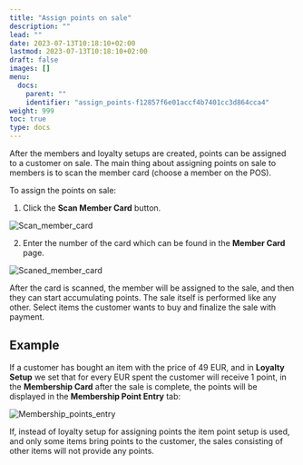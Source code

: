```yaml
---
title: "Assign points on sale"
description: ""
lead: ""
date: 2023-07-13T10:18:10+02:00
lastmod: 2023-07-13T10:18:10+02:00
draft: false
images: []
menu:
  docs:
    parent: ""
    identifier: "assign_points-f12857f6e01accf4b7401cc3d864cca4"
weight: 999
toc: true
type: docs
---
```


After the members and loyalty setups are created, points can be assigned to a customer on sale. The main thing about assigning points on sale to members is to scan the member card (choose a member on the POS). 

To assign the points on sale:

1. Click the **Scan Member Card** button.

![Scan_member_card](Scan%20member%20card.png)

2. Enter the number of the card which can be found in the **Member Card** page.

![Scaned_member_card](Member%20card%20scaned.png)

After the card is scanned, the member will be assigned to the sale, and then they can start accumulating points. The sale itself is performed like any other. Select items the customer wants to buy and finalize the sale with payment. 

## Example

If a customer has bought an item with the price of 49 EUR, and in **Loyalty Setup** we set that for every EUR spent the customer will receive 1 point, in the **Membership Card** after the sale is complete, the points will be displayed in the **Membership Point Entry** tab:

![Membership_points_entry](Membership%20points%20entry.png)

If, instead of loyalty setup for assigning points the item point setup is used, and only some items bring points to the customer, the sales consisting of other items will not provide any points.
